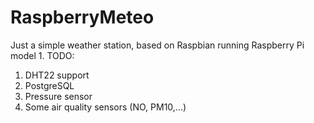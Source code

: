 # RaspberryMeteo
Just a simple weather station, based on Raspbian running Raspberry Pi model 1.
TODO:
1. DHT22 support
2. PostgreSQL
3. Pressure sensor
4. Some air quality sensors (NO, PM10,...)
